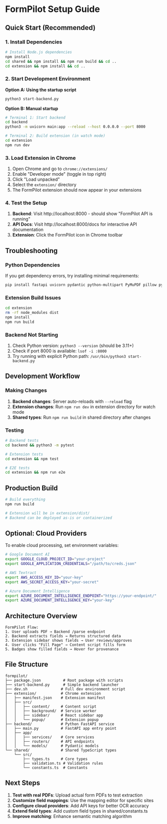 # FormPilot Setup Guide

## Quick Start (Recommended)

### 1. Install Dependencies

```bash
# Install Node.js dependencies
npm install
cd shared && npm install && npm run build && cd ..
cd extension && npm install && cd ..
```

### 2. Start Development Environment

**Option A: Using the startup script**
```bash
python3 start-backend.py
```

**Option B: Manual startup**
```bash
# Terminal 1: Start backend
cd backend
python3 -m uvicorn main:app --reload --host 0.0.0.0 --port 8000

# Terminal 2: Build extension (in watch mode)
cd extension  
npm run dev
```

### 3. Load Extension in Chrome

1. Open Chrome and go to `chrome://extensions/`
2. Enable "Developer mode" (toggle in top right)
3. Click "Load unpacked"
4. Select the `extension/` directory
5. The FormPilot extension should now appear in your extensions

### 4. Test the Setup

1. **Backend**: Visit http://localhost:8000 - should show "FormPilot API is running"
2. **API Docs**: Visit http://localhost:8000/docs for interactive API documentation
3. **Extension**: Click the FormPilot icon in Chrome toolbar

## Troubleshooting

### Python Dependencies

If you get dependency errors, try installing minimal requirements:

```bash
pip install fastapi uvicorn pydantic python-multipart PyMuPDF pillow python-dotenv --break-system-packages
```

### Extension Build Issues

```bash
cd extension
rm -rf node_modules dist
npm install
npm run build
```

### Backend Not Starting

1. Check Python version: `python3 --version` (should be 3.11+)
2. Check if port 8000 is available: `lsof -i :8000`
3. Try running with explicit Python path: `/usr/bin/python3 start-backend.py`

## Development Workflow

### Making Changes

1. **Backend changes**: Server auto-reloads with `--reload` flag
2. **Extension changes**: Run `npm run dev` in extension directory for watch mode
3. **Shared types**: Run `npm run build` in shared directory after changes

### Testing

```bash
# Backend tests
cd backend && python3 -m pytest

# Extension tests  
cd extension && npm test

# E2E tests
cd extension && npm run e2e
```

## Production Build

```bash
# Build everything
npm run build

# Extension will be in extension/dist/
# Backend can be deployed as-is or containerized
```

## Optional: Cloud Providers

To enable cloud processing, set environment variables:

```bash
# Google Document AI
export GOOGLE_CLOUD_PROJECT_ID="your-project"
export GOOGLE_APPLICATION_CREDENTIALS="/path/to/creds.json"

# AWS Textract  
export AWS_ACCESS_KEY_ID="your-key"
export AWS_SECRET_ACCESS_KEY="your-secret"

# Azure Document Intelligence
export AZURE_DOCUMENT_INTELLIGENCE_ENDPOINT="https://your-endpoint/"
export AZURE_DOCUMENT_INTELLIGENCE_KEY="your-key"
```

## Architecture Overview

```
FormPilot Flow:
1. User uploads PDF → Backend /parse endpoint
2. Backend extracts fields → Returns structured data
3. Extension sidebar shows fields → User reviews/approves
4. User clicks "Fill Page" → Content script fills form
5. Badges show filled fields → Hover for provenance
```

## File Structure

```
formpilot/
├── package.json          # Root package with scripts
├── start-backend.py      # Simple backend launcher
├── dev.sh               # Full dev environment script
├── extension/           # Chrome extension
│   ├── manifest.json    # Extension manifest
│   ├── src/
│   │   ├── content/     # Content script
│   │   ├── background/  # Service worker
│   │   ├── sidebar/     # React sidebar app
│   │   └── popup/       # Extension popup
├── backend/             # Python FastAPI service
│   ├── main.py          # FastAPI app entry point
│   ├── app/
│   │   ├── services/    # Core services
│   │   ├── routers/     # API endpoints
│   │   └── models/      # Pydantic models
└── shared/              # Shared TypeScript types
    └── src/
        ├── types.ts     # Core types
        ├── validation.ts # Validation rules
        └── constants.ts  # Constants
```

## Next Steps

1. **Test with real PDFs**: Upload actual form PDFs to test extraction
2. **Customize field mappings**: Use the mapping editor for specific sites
3. **Configure cloud providers**: Add API keys for better OCR accuracy
4. **Extend field types**: Add custom field types in shared/constants.ts
5. **Improve matching**: Enhance semantic matching algorithm